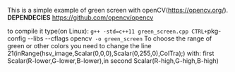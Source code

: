 This is a simple example of green screen with openCV(https://opencv.org/).
**DEPENDECIES**
https://github.com/opencv/opencv



to compile it type(on Linux):
`g++ -std=c++11 green_screen.cpp CTRL+`pkg-config --libs --cflags opencv` -o green_screen`
To choose the range of green or other colors you need to change the line 21(inRange(hsv_image,Scalar(0,0,0),Scalar(0,255,0),ColTra);)
with: first Scalar(R-lower,G-lower,B-lower),in second Scalar(R-high,G-high,B-high)

